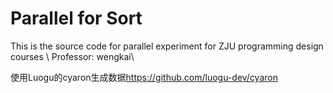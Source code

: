 # Parallel for Sort
This is the source code for parallel experiment for ZJU programming design courses \\
Professor: wengkai\\

使用Luogu的cyaron生成数据<https://github.com/luogu-dev/cyaron>


